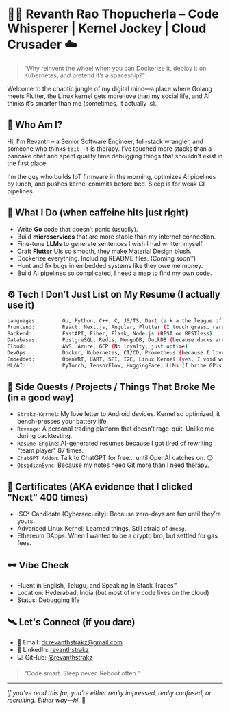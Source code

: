 
# 👨‍🚀 Revanth Rao Thopucherla – Code Whisperer | Kernel Jockey | Cloud Crusader ☁️

> “Why reinvent the wheel when you can Dockerize it, deploy it on Kubernetes, and pretend it’s a spaceship?”

Welcome to the chaotic jungle of my digital mind—a place where Golang meets Flutter, the Linux kernel gets more love than my social life, and AI thinks it’s smarter than me (sometimes, it actually is).

## 🚀 Who Am I?

Hi, I'm Revanth – a Senior Software Engineer, full-stack wrangler, and someone who thinks `tail -f` is therapy. I’ve touched more stacks than a pancake chef and spent quality time debugging things that shouldn’t exist in the first place. 

I'm the guy who builds IoT firmware in the morning, optimizes AI pipelines by lunch, and pushes kernel commits before bed. Sleep is for weak CI pipelines.

## 🔧 What I Do (when caffeine hits just right)

- Write **Go** code that doesn’t panic (usually).
- Build **microservices** that are more stable than my internet connection.
- Fine-tune **LLMs** to generate sentences I wish I had written myself.
- Craft **Flutter** UIs so smooth, they make Material Design blush.
- Dockerize everything. Including README files. (Coming soon™)
- Hunt and fix bugs in embedded systems like they owe me money.
- Build AI pipelines so complicated, I need a map to find my own code.

## ⚙️ Tech I Don’t Just List on My Resume (I actually use it)

```bash
Languages:        Go, Python, C++, C, JS/TS, Dart (a.k.a the league of syntactic chaos)
Frontend:         React, Next.js, Angular, Flutter (I touch grass… rarely)
Backend:          FastAPI, Fiber, Flask, Node.js (REST or RESTless)
Databases:        PostgreSQL, Redis, MongoDB, DuckDB (because ducks are cool)
Cloud:            AWS, Azure, GCP (No loyalty, just uptime)
DevOps:           Docker, Kubernetes, CI/CD, Prometheus (because I love YAML pain)
Embedded:         OpenWRT, UART, SPI, I2C, Linux Kernel (yes, I void warranties)
ML/AI:            PyTorch, TensorFlow, HuggingFace, LLMs (I bribe GPUs for attention)
```
## 🧠 Side Quests / Projects / Things That Broke Me (in a good way)

* `Strakz-Kernel`: My love letter to Android devices. Kernel so optimized, it bench-presses your battery life.
* `Revenge`: A personal trading platform that doesn’t rage-quit. Unlike me during backtesting.
* `Resume Engine`: AI-generated resumes because I got tired of rewriting "team player" 87 times.
* `ChatGPT Addon`: Talk to ChatGPT for free... until OpenAI catches on. 😉
* `ObsidianSync`: Because my notes need Git more than I need therapy.

## 📜 Certificates (AKA evidence that I clicked "Next" 400 times)

* ISC² Candidate (Cybersecurity): Because zero-days are fun until they’re yours.
* Advanced Linux Kernel: Learned things. Still afraid of `dmesg`.
* Ethereum DApps: When I wanted to be a crypto bro, but settled for gas fees.

## 🕶️ Vibe Check

* Fluent in English, Telugu, and Speaking In Stack Traces™
* Location: Hyderabad, India (but most of my code lives on the cloud)
* Status: Debugging life

## 🛰️ Let's Connect (if you dare)

* 📧 Email: [dr.revanthstrakz@gmail.com](mailto:dr.revanthstrakz@gmail.com)
* 💼 LinkedIn: [revanthstrakz](https://linkedin.com/in/revanthstrakz)
* 💻 GitHub: [@revanthstrakz](https://github.com/revanthstrakz)

> “Code smart. Sleep never. Reboot often.”

---

*If you’ve read this far, you’re either really impressed, really confused, or recruiting. Either way—hi.* 👋

```
